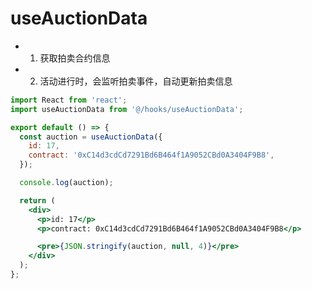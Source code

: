 # useAuctionData

- 1. 获取拍卖合约信息
- 2. 活动进行时，会监听拍卖事件，自动更新拍卖信息

```jsx
import React from 'react';
import useAuctionData from '@/hooks/useAuctionData';

export default () => {
  const auction = useAuctionData({
    id: 17,
    contract: '0xC14d3cdCd7291Bd6B464f1A9052CBd0A3404F9B8',
  });

  console.log(auction);

  return (
    <div>
      <p>id: 17</p>
      <p>contract: 0xC14d3cdCd7291Bd6B464f1A9052CBd0A3404F9B8</p>

      <pre>{JSON.stringify(auction, null, 4)}</pre>
    </div>
  );
};
```

<API src="../../src/hooks/useAuctionData.tsx"></API>